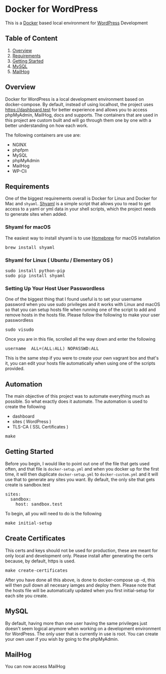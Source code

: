 # Docker for WordPress
This is a [Docker](https://www.docker.com) based local environment for [WordPress](https://wordpress.org) Development

## Table of Content

1. [Overview](https://github.com/benlumia007/docker-for-wordpress#overview)
2. [Requirements](https://github.com/benlumia007/docker-for-wordpress#requirements)
3. [Getting Started](https://github.com/benlumia007/docker-for-wordpress#getting-started)
4. [MySQL](https://github.com/benlumia007/docker-for-wordpress#mysql)
5. [MailHog](https://github.com/benlumia007/docker-for-wordpress#mailhog)

## Overview
Docker for WordPress is a local development environment based on docker-compose. By default, instead of using localhost, the project uses https://dashboard.test for better experience and allows you to access phpMyAdmin, MailHog, docs and supports. The containers that are used in this project are custom built and will go through them one by one with a better understanding on how each work.

The following containers are use are:
* NGINX
* phpfpm
* MySQL
* phpMyAdmin
* MailHog
* WP-Cli

## Requirements
One of the biggest requirements overall is Docker for Linux and Docker for Mac and <code>shyaml</code>. [Shyaml](https://pypi.org/project/shyaml/) is a simple script that allows you to read to get access to a yaml or yml data in your shell scripts, which the project needs to generate sites when added. 

### Shyaml for macOS
The easiest way to install shyaml is to use [Homebrew](https://github.com/Homebrew/brew/) for macOS installation
<pre>
brew install shyaml
</pre>

### Shyaml for Linux ( Ubuntu / Elementary OS )
<pre>
sudo install python-pip
sudo pip install shyaml
</pre>

### Setting Up Your Host User Passwordless
One of the biggest thing that I found useful is to set your username password when you use sudo privileges and it works with Linux and macOS so that you can setup hosts file when running one of the script to add and remove hosts in the hosts file. Please follow the following to make your user passwordless
<pre>
sudo visudo
</pre>
Once you are in this file, scrolled all the way down and enter the following
<pre>
username  ALL=(ALL:ALL) NOPASSWD:ALL
</pre>
This is the same step if you were to create your own vagrant box and that's it, you can edit your hosts file automatically when using one of the scripts provided.

## Automation
The main objective of this project was to automate everything much as possible. So what exactly does it automate. The automation is used to create the following
* dashboard
* sites ( WordPress )
* TLS-CA ( SSL Certificates )
<pre>
make
</pre>

## Getting Started
Before you begin, I would like to point out one of the file that gets used often, and that file is <code>docker-setup.yml</code> and when you docker up for the first time, it will then duplicate <code>docker-setup.yml</code> to <code>docker-custom.yml</code> and it will use that to generate any sites you want. By default, the only site that gets create is sandbox.test
<pre>
sites:
  sandbox:
    host: sandbox.test
</pre>
To begin, all you will need to do is the following
<pre>
make initial-setup
</pre>

## Create Certificates
This certs and keys should not be used for production, these are meant for only local and development only. Please install after generating the certs because, by default, https is used. 
<pre>
make create-certificates
</pre>

After you have done all this above, is done to docker-compose up -d, this will then pull down all necesary iamges and deploy them. Please note that the hosts file will be automatically updated when you first initial-setup for each site you create. 

## MySQL
By default, having more than one user having the same privileges just doesn't seem logical anymore when working on a development environment for WordPress. The only user that is currently in use is root. You can create your own user if you wish by going to the phpMyAdmin.

## MailHog
You can now access MailHog